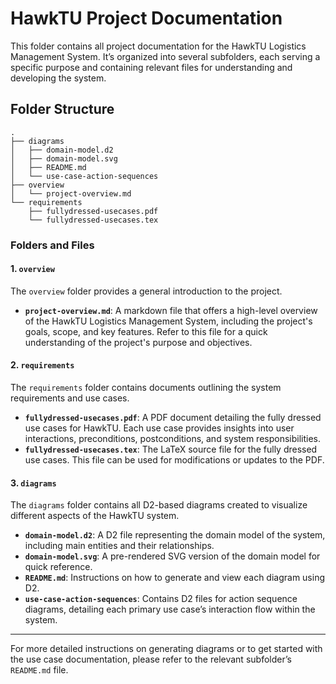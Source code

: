 # HawkTU Project Documentation

This folder contains all project documentation for the HawkTU Logistics Management System. It’s organized into several subfolders, each serving a specific purpose and containing relevant files for understanding and developing the system.

## Folder Structure

```
.
├── diagrams
│   ├── domain-model.d2
│   ├── domain-model.svg
│   ├── README.md
│   └── use-case-action-sequences
├── overview
│   └── project-overview.md
└── requirements
    ├── fullydressed-usecases.pdf
    └── fullydressed-usecases.tex
```

### Folders and Files

#### 1. `overview`
The `overview` folder provides a general introduction to the project.

- **`project-overview.md`**: A markdown file that offers a high-level overview of the HawkTU Logistics Management System, including the project's goals, scope, and key features. Refer to this file for a quick understanding of the project's purpose and objectives.

#### 2. `requirements`
The `requirements` folder contains documents outlining the system requirements and use cases.

- **`fullydressed-usecases.pdf`**: A PDF document detailing the fully dressed use cases for HawkTU. Each use case provides insights into user interactions, preconditions, postconditions, and system responsibilities.
- **`fullydressed-usecases.tex`**: The LaTeX source file for the fully dressed use cases. This file can be used for modifications or updates to the PDF.

#### 3. `diagrams`
The `diagrams` folder contains all D2-based diagrams created to visualize different aspects of the HawkTU system. 

- **`domain-model.d2`**: A D2 file representing the domain model of the system, including main entities and their relationships.
- **`domain-model.svg`**: A pre-rendered SVG version of the domain model for quick reference.
- **`README.md`**: Instructions on how to generate and view each diagram using D2.
- **`use-case-action-sequences`**: Contains D2 files for action sequence diagrams, detailing each primary use case’s interaction flow within the system.

---

For more detailed instructions on generating diagrams or to get started with the use case documentation, please refer to the relevant subfolder’s `README.md` file.
